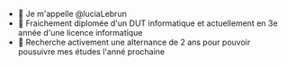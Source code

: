 - 👋 Je m'appelle @luciaLebrun
- 🌱 Fraichement diplomée d'un DUT informatique et actuellement en 3e année d'une licence informatique
- 👀 Recherche activement une alternance de 2 ans pour pouvoir pousuivre mes études l'anné prochaine
